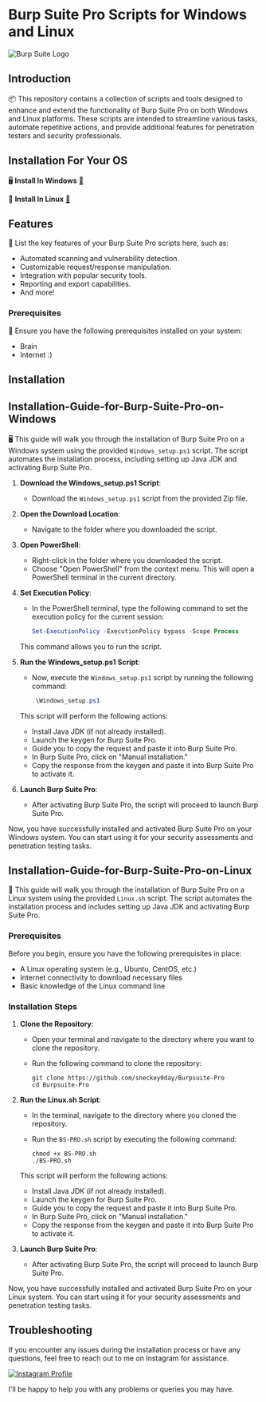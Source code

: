 # Burp Suite Pro Scripts for Windows and Linux

![Burp Suite Logo](https://portswigger.net/cms/images/12/c8/c338-article-burp-suite-user-community-tips-and-tricks_blog-article.jpg)

## Introduction

📦 This repository contains a collection of scripts and tools designed to enhance and extend the functionality of Burp Suite Pro on both Windows and Linux platforms. These scripts are intended to streamline various tasks, automate repetitive actions, and provide additional features for penetration testers and security professionals.

## Installation For Your OS

🖥️ **Install In Windows** [🔗](#Installation-Guide-for-Burp-Suite-Pro-on-Windows)

🐧 **Install In Linux** [🔗](#Installation-Guide-for-Burp-Suite-Pro-on-Linux)

## Features

🚀 List the key features of your Burp Suite Pro scripts here, such as:

- Automated scanning and vulnerability detection.
- Customizable request/response manipulation.
- Integration with popular security tools.
- Reporting and export capabilities.
- And more!

  
### Prerequisites

🧠 Ensure you have the following prerequisites installed on your system:

- Brain
- Internet :)

## Installation

## Installation-Guide-for-Burp-Suite-Pro-on-Windows

🖥️ This guide will walk you through the installation of Burp Suite Pro on a Windows system using the provided `Windows_setup.ps1` script. The script automates the installation process, including setting up Java JDK and activating Burp Suite Pro.

1. **Download the Windows_setup.ps1 Script**:

   - Download the `Windows_setup.ps1` script from the provided Zip file.

2. **Open the Download Location**:

   - Navigate to the folder where you downloaded the script.

3. **Open PowerShell**:

   - Right-click in the folder where you downloaded the script.
   - Choose "Open PowerShell" from the context menu. This will open a PowerShell terminal in the current directory.

4. **Set Execution Policy**:

   - In the PowerShell terminal, type the following command to set the execution policy for the current session:

     ```powershell
     Set-ExecutionPolicy -ExecutionPolicy bypass -Scope Process
     ```

   This command allows you to run the script.

5. **Run the Windows_setup.ps1 Script**:

   - Now, execute the `Windows_setup.ps1` script by running the following command:

     ```powershell
     .\Windows_setup.ps1
     ```

   This script will perform the following actions:

   - Install Java JDK (if not already installed).
   - Launch the keygen for Burp Suite Pro.
   - Guide you to copy the request and paste it into Burp Suite Pro.
   - In Burp Suite Pro, click on "Manual installation."
   - Copy the response from the keygen and paste it into Burp Suite Pro to activate it.

6. **Launch Burp Suite Pro**:

   - After activating Burp Suite Pro, the script will proceed to launch Burp Suite Pro.

Now, you have successfully installed and activated Burp Suite Pro on your Windows system. You can start using it for your security assessments and penetration testing tasks.


## Installation-Guide-for-Burp-Suite-Pro-on-Linux

🐧 This guide will walk you through the installation of Burp Suite Pro on a Linux system using the provided `Linux.sh` script. The script automates the installation process and includes setting up Java JDK and activating Burp Suite Pro.

### Prerequisites

Before you begin, ensure you have the following prerequisites in place:

- A Linux operating system (e.g., Ubuntu, CentOS, etc.)
- Internet connectivity to download necessary files
- Basic knowledge of the Linux command line

### Installation Steps

1. **Clone the Repository**:

   - Open your terminal and navigate to the directory where you want to clone the repository.
   - Run the following command to clone the repository:

     ```shell
     git clone https://github.com/sneckey0day/Burpsuite-Pro
     cd Burpsuite-Pro
     ```

2. **Run the Linux.sh Script**:

   - In the terminal, navigate to the directory where you cloned the repository.
   - Run the `BS-PRO.sh` script by executing the following command:

     ```shell
     chmod +x BS-PRO.sh
     ./BS-PRO.sh
     ```

   This script will perform the following actions:

   - Install Java JDK (if not already installed).
   - Launch the keygen for Burp Suite Pro.
   - Guide you to copy the request and paste it into Burp Suite Pro.
   - In Burp Suite Pro, click on "Manual installation."
   - Copy the response from the keygen and paste it into Burp Suite Pro to activate it.

3. **Launch Burp Suite Pro**:

   - After activating Burp Suite Pro, the script will proceed to launch Burp Suite Pro.

Now, you have successfully installed and activated Burp Suite Pro on your Linux system. You can start using it for your security assessments and penetration testing tasks.

## Troubleshooting

If you encounter any issues during the installation process or have any questions, feel free to reach out to me on Instagram for assistance.

[![Instagram Profile](https://img.icons8.com/color/48/000000/instagram-new.png)](https://www.instagram.com/sneckey0day/)

I'll be happy to help you with any problems or queries you may have.

